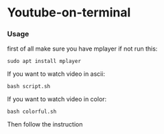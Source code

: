 # Youtube-on-terminal

### Usage

first of all make sure you have mplayer if not run this:
```
sudo apt install mplayer
```

If you want to watch video in ascii:
```
bash script.sh
```

If you want to watch video in color:
```
bash colorful.sh
```

Then follow the instruction
